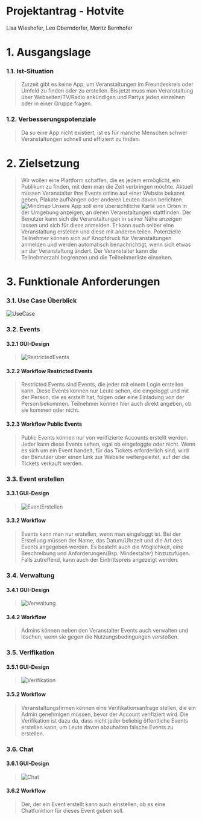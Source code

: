 # Projektantrag - Hotvite
Lisa Wieshofer, Leo Oberndorfer, Moritz Bernhofer

# 1. Ausgangslage

### 1.1. Ist-Situation
> Zurzeit gibt es keine App, um Veranstaltungen im Freundeskreis oder Umfeld zu finden oder zu erstellen. Bis jetzt muss man Veranstaltung über Webseiten/TV/Radio ankündigen und Partys jeden einzelnen oder in einer Gruppe fragen.

### 1.2. Verbesserungspotenziale
> Da so eine App nicht existiert, ist es für manche Menschen schwer Veranstaltungen schnell und effizient zu finden.


# 2. Zielsetzung
> Wir wollen eine Plattform schaffen, die es jedem ermöglicht, ein Publikum zu finden, mit dem man die Zeit verbringen möchte. Aktuell müssen Veranstalter ihre Events online auf einer Website bekannt geben, Plakate aufhängen oder anderen Leuten davon berichten.
![Mindmap](Mindmap.jpg)
> Unsere App soll eine übersichtliche Karte von Orten in der Umgebung anzeigen, an denen Veranstaltungen stattfinden. Der Benutzer kann sich die Veranstaltungen in seiner Nähe anzeigen lassen und sich für diese anmelden. Er kann auch selber eine Veranstaltung erstellen und diese mit anderen teilen. Potenzielle Teilnehmer können sich auf Knopfdruck für Veranstaltungen anmelden und werden automatisch benachrichtigt, wenn sich etwas an der Veranstaltung ändert. Der Veranstalter kann die Teilnehmerzahl begrenzen und die Teilnehmerliste einsehen.


# 3. Funktionale Anforderungen
### 3.1. Use Case Überblick
![UseCase](HotviteUCDiagramv2.drawio.png)

### 3.2. Events
#### 3.2.1 GUI-Design
> ![RestrictedEvents](Events.png)

#### 3.2.2 Workflow Restricted Events
> Restricted Events sind Events, die jeder mit einem Login erstellen kann. Diese Events können nur Leute sehen, die eingeloggt und mit der Person, die es erstellt hat, folgen oder eine Einladung von der Person bekommen. Teilnehmer können hier auch direkt angeben, ob sie kommen oder nicht.

#### 3.2.3 Workflow Public Events
> Public Events können nur von verifizierte Accounts erstellt werden. Jeder kann diese Events sehen, egal ob eingeloggte oder nicht. Wenn es sich um ein Event handelt, für das Tickets erforderlich sind, wird der Benutzer über einen Link zur Website weitergeleitet, auf der die Tickets verkauft werden.

### 3.3. Event erstellen
#### 3.3.1 GUI-Design
> ![EventErstellen](EventsErstellen.png)

#### 3.3.2 Workflow
> Events kann man nur erstellen, wenn man eingeloggt ist. Bei der Erstellung müssen der Name, das Datum/Uhrzeit und die Art des Events angegeben werden. Es besteht auch die Möglichkeit, eine Beschreibung und Anforderungen(Bsp. Mindestalter) hinzuzufügen. Falls zutreffend, kann auch der Eintrittspreis angezeigt werden.

### 3.4. Verwaltung
#### 3.4.1 GUI-Design
> ![Verwaltung](Manage.png)

#### 3.4.2 Workflow
> Admins können neben den Veranstalter Events auch verwalten und löschen, wenn sie gegen die Nutzungsbedingungen verstoßen.

### 3.5. Verifikation
#### 3.5.1 GUI-Design
> ![Verifikation](Verification.png)

#### 3.5.2 Workflow
> Veranstaltungsfirmen können eine Verifikationsanfrage stellen, die ein Admin genehmigen müssen, bevor der Account verifiziert wird. Die Verifikation ist dazu da, dass nicht jeder beliebig öffentliche Events erstellen kann, um Leute davon abzuhalten falsche Events zu erstellen. 

### 3.6. Chat
#### 3.6.1 GUI-Design
> ![Chat](Chat.png)

#### 3.6.2 Workflow
> Der, der ein Event erstellt kann auch einstellen, ob es eine Chatfunktion für dieses Event geben soll.